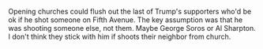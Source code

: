 Opening churches could flush out the last of Trump's  supporters who'd be ok if he shot someone on Fifth Avenue. The key assumption was that he was shooting someone else, not them. Maybe George Soros or Al Sharpton. I don't think they stick with him if shoots their neighbor from church.

